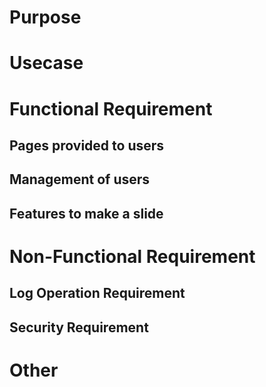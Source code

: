 # Purpose

# Usecase

# Functional Requirement

## Pages provided to users

## Management of users

## Features to make a slide

# Non-Functional Requirement

## Log Operation Requirement

## Security Requirement

# Other
